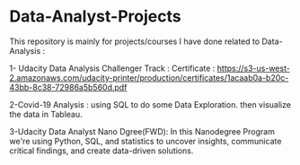# Data-Analyst-Projects

This repository is mainly for projects/courses I have done related to Data-Analysis :

1- Udacity Data Analysis Challenger Track : 
Certificate : https://s3-us-west-2.amazonaws.com/udacity-printer/production/certificates/1acaab0a-b20c-43bb-8c38-72986a5b560d.pdf

2-Covid-19 Analysis : 
using SQL to do some Data Exploration. then visualize the data in Tableau.

3-Udacity Data Analyst Nano Dgree(FWD):
In this Nanodegree Program we're using Python, SQL, and statistics to uncover insights, communicate critical findings, and create data-driven solutions.

